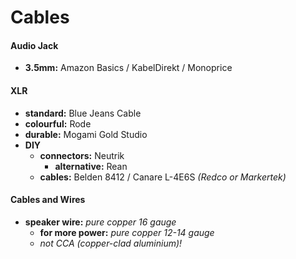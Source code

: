 # Cables

#### Audio Jack

- **3.5mm:** Amazon Basics / KabelDirekt / Monoprice

#### XLR

- **standard:** Blue Jeans Cable
- **colourful:** Rode
- **durable:** Mogami Gold Studio
- **DIY**
	- **connectors:** Neutrik
		- **alternative:** Rean
	- **cables:** Belden 8412 / Canare L-4E6S *(Redco or Markertek)*

#### Cables and Wires

- **speaker wire:** *pure copper 16 gauge*
	- **for more power:** *pure copper 12-14 gauge*
	- *not CCA (copper-clad aluminium)!*